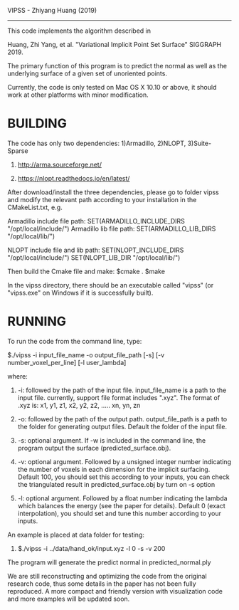VIPSS - Zhiyang Huang (2019)

------------------------------------

This code implements the algorithm described in

Huang, Zhi Yang, et al. "Variational Implicit Point Set Surface"  SIGGRAPH 2019.

The primary function of this program is to predict the normal as well as the underlying surface of a given set of unoriented points.

Currently, the code is only tested on Mac OS X 10.10 or above, it should work at other platforms with minor modification.


BUILDING
======================================================================================================


The code has only two dependencies: 1)Armadillo,   2)NLOPT,  3)Suite-Sparse

1) http://arma.sourceforge.net/

2) https://nlopt.readthedocs.io/en/latest/

After download/install the three dependencies, please go to folder vipss and modify the relevant path according to your installation in the CMakeList.txt, e.g.

Armadillo include file path:    SET(ARMADILLO_INCLUDE_DIRS "/opt/local/include/")
Armadillo lib file path:    SET(ARMADILLO_LIB_DIRS "/opt/local/lib/")

NLOPT include file and lib path:
SET(NLOPT_INCLUDE_DIRS "/opt/local/include/")
SET(NLOPT_LIB_DIR "/opt/local/lib/")


Then build the Cmake file and make:
$cmake .
$make

In the vipss directory, there should be an executable called "vipss" (or "vipss.exe" on Windows if it is successfully built).


RUNNING
======================================================================================================

To run the code from the command line, type:

$./vipss -i input_file_name -o output_file_path [-s] [-v number_voxel_per_line] [-l user_lambda] 

where:
1. -i: followed by the path of the input file. input_file_name is a path to the input file. currently, support file format includes ".xyz". The format of .xyz is:
	x1, y1, z1,
	x2, y2, z2,
	.....
	xn, yn, zn
	
2. -o: followed by the path of the output path. output_file_path is a path to the folder for generating output files. Default the folder of the input file.

3. -s: optional argument. If -w is included in the command line, the program output the surface (predicted_surface.obj).

4. -v: optional argument. Followed by a unsigned integer number indicating the number of voxels in each dimension for the implicit surfacing. Default 100, you should set this according to your inputs, you can check the triangulated result in predicted_surface.obj by turn on -s option

5. -l: optional argument. Followed by a float number indicating the lambda which balances the energy (see the paper for details). Default 0 (exact interpolation), you should set and tune this number according to your inputs.


An example is placed at data folder for testing:
1. $./vipss -i ../data/hand_ok/input.xyz -l 0 -s -v 200

The program will generate the predict normal in predicted_normal.ply 


We are still reconstructing and optimizing the code from the original research code, thus some details in the paper has not been fully reproduced. A more compact and friendly version with visualization code and more examples will be updated soon.



